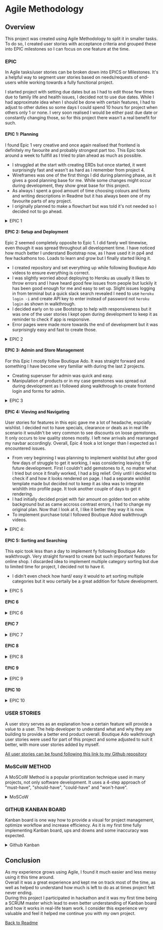 # **Agile Methodology**

## **Overview**

This project was created using Agile Methodology to split it in smaller tasks. To do so, I created user stories with acceptance criteria and grouped these into EPIC milestones so I can focus on one feature at the time.

### **EPIC**

In Agile tasks/user stories can be broken down into EPICS or Milestones. It's a helpful way to segment user stories based on needs/requests of end-users while working towards a fully functional project.<br>

I started project with setting due dates but as I had to edit those few times due to family life and health issues, I decided not to use due dates. While I had approximate idea when I should be done with certain features, I had to adjust to other duties so some days I could spend 10 hours for project when others only 1 or none. I very soon realised I would be either past due date or constantly changing those, so for this project there wasn't a real benefit for such.

#### **EPIC 1: Planning**

I found Epic 1 very creative and once again realised that frontend is definitely my favourite and probably strongest part too. This Epic took around a week to fullfill as I tried to plan ahead as much as possible.

* I struggled at the start with creating ERDs but once started, it went surprisingly fast and wasn't as hard as I remember from project 4.
* Wireframes was one of the first things I did during planning phase, as it gives a good planning base for me. While some changes might occur during development, they show great base for this project.
* As always I spent a good amount of time choosing colours and fonts and writing descriptions in Readme but it has always been one of my favourite parts of any project.
* I originally planned to make a flowchart but was told it's not needed so I decided not to go ahead.

<details><summary>EPIC 1</summary>
<img src="static/docs/agile/epic_1.png">
</details>

#### **EPIC 2: Setup and Deployment**

Epic 2 seemed completely opposite to Epic 1. I did farely well timewise, even though it was spread throughout all development time. I have noticed how much better I understand Bootstrap now, as I have used it in pp4 and few hackathons too. Loads to learn and grow but I finally started liking it.

* I created repository and set everything up while following Boutique Ado videos to ensure everything is correct.
* I was slightly worried about deploying to Heroku as usually it likes to throw errors and I have heard good few issues from people but luckily it has been good enough for me and easy to set up. Slight issues logging in from terminal but a quick slack search revealed I need to use <code>heroku login -i</code> and create API key to enter instead of password not <code>heroku login</code> as shown in walkthrough.
* I decided early on to use Bootstrap to help with responsiveness but it was one of the user stories I kept open during development to keep it as reminder to check if app is responsive.
* Error pages were made more towards the end of development but it was surprisingly easy and fast to create those.

<details><summary>EPIC 2</summary>
<img src="static/docs/agile/epic_2.png">
</details>

#### **EPIC 3: Admin and Store Management**

For this Epic I mostly follow Boutique Ado. It was straight forward and something I have become very familiar with during the last 2 projects.

* Creating superuser for admin was quick and easy. 
* Manipulation of products or in my case gemstones was spread out during development as I followed along walkthrough to create frontend login and forms for admin.

<details><summary>EPIC 3</summary>
<img src="static/docs/agile/epic_3.png">
</details>

#### **EPIC 4: Vieving and Navigating**

User stories for features in this epic gave me a lot of headache, espcially wishlist. I decided not to have specials, clearance or deals as in real life scenario it wouldn't be very common to see discounts on loose gemstones. It only occurs to low quality stones mostly. I left new arrivals and rearranged my navbar accordingly. Overall, Epic 4 took a lot longer than I expected as I encountered issues.

* From very beginning I was planning to implement wishlist but after good few days of struggle to get it working, I was considering leaving it for future development. First I couldn't add gemstones to it, no matter what I tried but once it finally worked, I had a big relief. Only until I decided to check if and how it looks rendered on page. I had a separate wishlist template made but decided not to keep it as idea was to integrate wishlith into profile page. It took another couple of days to get it rendering.
* I had initially decided projet with fair amount on golden text on white background but as came accross contrast errors, I had to change my original plan. Now that I look at it, I like it better they way it is now.
* To implement purchase total I followed Boutique Adod walkthrough videos.

<details><summary>EPIC 4:</summary>
<img src="static/docs/agile/epic_4.png">
</details>

#### **EPIC 5: Sorting and Searching**

This epic took less than a day to implement fy following Boutique Ado walkthrough. Very straight forward to create but such important features for online shop. I discarded idea to implement multiple category sorting but due to limited time for project, I decided not to have it.

* I didn't even check how hard/ easy it would to art sorting multiple categories but it wou certaily be a great addition for future development.

<details><summary>EPIC 5</summary>
<img src="static/docs/agile/epic_5.png">
</details>

#### **EPIC 6**

<details><summary>EPIC 6</summary>
<img src="static/docs/agile/epic_6.png">
</details>

#### **EPIC 7**

<details><summary>EPIC 7</summary>
<img src="static/docs/agile/epic_7.png">
</details>

#### **EPIC 8**

<details><summary>EPIC 8</summary>
<img src="static/docs/agile/epic_8.png">
</details>

#### **EPIC 9**

<details><summary>EPIC 9</summary>
<img src="static/docs/agile/epic_9.png">
</details>

#### **EPIC 10**

<details><summary>EPIC 10</summary>
<img src="static/docs/agile/epic_10.png">
</details>

### **USER STORIES**

A user story serves as an explanation how a certain feature will provide a value to a user. The help developer to understand what and why they are building to provide a better end product overall. Boutique Ado walkthrough user stories were used for part of this project and some adjusted to suit it better, with more user stories added by myself.

[All user stories can be found following this link to my Github repository](https://github.com/violaberg/bling-it/issues)

### **MoSCoW METHOD**

A MoSCoW Method is a popular prioritization technique used in many projects, not only software development. It uses a 4-step approach of "must-have", "should-have", "could-have" and "won't-have".

<details><summary>MoSCoW</summary>
<img src="static/docs/agile/MoSCoW.png">
</details>

### **GITHUB KANBAN BOARD**

Kanban board is one way how to provide a visual for project management, optimize workflow and increase efficiency. As it is my first time fully implementing Kanban board, ups and downs and some inaccuracy was expected.

<details><summary>Github Kanban</summary>
<img src="static/docs/agile/bling_it_kanban_board.png">
</details>

## **Conclusion**

 As my experience grows using Agile, I found it much easier and less messy using it this time around.<br>
 Overall it was a great experience and kept me on track most of the time, as well as helped to understand how much is left to do as at times project felt never ending.<br>
 During this project I participated in hackathon and it was my first time being a SCRUM master which lead to even better understanding of Kanban board and how it works in real-life team work. I consider this experience very valuable and feel it helped me continue you with my own project.

[Back to Readme](README.md)